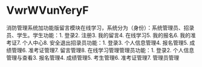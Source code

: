 # VwrWVunYeryF
消防管理系统加功能版留言模块在线学习，系统分为（身份）：系统管理员、招录员、学生。学生功能：1. 登录2. 注册3. 我的留言4. 在线学习5. 我的报名6. 我的准考证7. 个人中心8. 安全退出招录员功能：1. 登录3. 个人信息管理4. 报名管理5. 成绩管理6. 准考证管理7. 留言管理8. 在线学习管理管理员功能：1. 登录2. 个人信息管理与查看3. 报名管理4. 成绩管理5. 考生管理6. 准考证管理7. 管理员管理 
